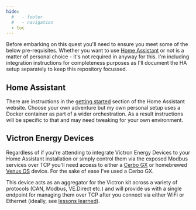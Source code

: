 ```yaml
---
hide:
  #   - footer
  #   - navigation
  - toc
---
```


Before embarking on this quest you'll need to ensure you meet some of the below pre-requisites. Whether you want to use [Home Assistant](https://www.home-assistant.io) or not is a matter of personal choice - it's not required in anyway for this. I'm including integration instructions for completeness purposes as I'll document the HA setup separately to keep this repository focussed.

## Home Assistant

There are instructions in the [getting started](https://www.home-assistant.io/getting-started/) section of the Home Assistant website. Choose your own adventure but my own personal setup uses a Docker container as part of a wider orchestration. As a result instructions will be specific to that and may need tweaking for your own environment.

## Victron Energy Devices

Regardless of if you're attending to integrate Victron Energy Devices to your Home Assistant installation or simply control them via the exposed Modbus services over TCP you'll need access to either a [Cerbo GX](https://www.victronenergy.com/panel-systems-remote-monitoring/cerbo-gx) or homebrewed [Venus OS](https://github.com/victronenergy/venus/wiki) device. For the sake of ease I've used a Cerbo GX.

This device acts as an aggregator for the Victron kit across a variety of protocols (CAN, Modbus, VE.Direct etc.) and will provide us with a single endpoint for managing them over TCP after you connect via either WiFi or Ethernet (ideally, see [lessons learned](../lessons-learned.md#youll-probably-want-the-cerbo-gx-on-ethernet)).
